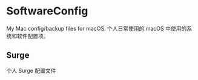 # SoftwareConfig

My Mac config/backup files for macOS.
个人日常使用的 macOS 中使用的系统和软件配置项。

## Surge

个人 Surge 配置文件